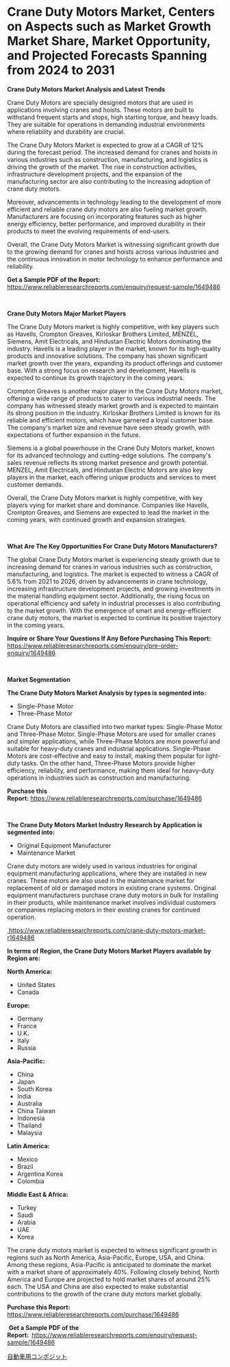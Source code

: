 <p><h1>Crane Duty Motors Market, Centers on Aspects such as Market Growth Market Share, Market Opportunity, and Projected Forecasts Spanning from 2024 to 2031</h1></p><p><strong>Crane Duty Motors Market Analysis and Latest Trends</strong></p>
<p><p>Crane Duty Motors are specially designed motors that are used in applications involving cranes and hoists. These motors are built to withstand frequent starts and stops, high starting torque, and heavy loads. They are suitable for operations in demanding industrial environments where reliability and durability are crucial.</p><p>The Crane Duty Motors Market is expected to grow at a CAGR of 12% during the forecast period. The increased demand for cranes and hoists in various industries such as construction, manufacturing, and logistics is driving the growth of the market. The rise in construction activities, infrastructure development projects, and the expansion of the manufacturing sector are also contributing to the increasing adoption of crane duty motors.</p><p>Moreover, advancements in technology leading to the development of more efficient and reliable crane duty motors are also fueling market growth. Manufacturers are focusing on incorporating features such as higher energy efficiency, better performance, and improved durability in their products to meet the evolving requirements of end-users.</p><p>Overall, the Crane Duty Motors Market is witnessing significant growth due to the growing demand for cranes and hoists across various industries and the continuous innovation in motor technology to enhance performance and reliability.</p></p>
<p><strong>Get a Sample PDF of the Report:&nbsp;</strong> <a href="https://www.reliableresearchreports.com/enquiry/request-sample/1649486">https://www.reliableresearchreports.com/enquiry/request-sample/1649486</a></p>
<p>&nbsp;</p>
<p><strong>Crane Duty Motors Major Market Players</strong></p>
<p><p>The Crane Duty Motors market is highly competitive, with key players such as Havells, Crompton Greaves, Kirloskar Brothers Limited, MENZEL, Siemens, Amit Electricals, and Hindustan Electric Motors dominating the industry. Havells is a leading player in the market, known for its high-quality products and innovative solutions. The company has shown significant market growth over the years, expanding its product offerings and customer base. With a strong focus on research and development, Havells is expected to continue its growth trajectory in the coming years.</p><p>Crompton Greaves is another major player in the Crane Duty Motors market, offering a wide range of products to cater to various industrial needs. The company has witnessed steady market growth and is expected to maintain its strong position in the industry. Kirloskar Brothers Limited is known for its reliable and efficient motors, which have garnered a loyal customer base. The company's market size and revenue have seen steady growth, with expectations of further expansion in the future.</p><p>Siemens is a global powerhouse in the Crane Duty Motors market, known for its advanced technology and cutting-edge solutions. The company's sales revenue reflects its strong market presence and growth potential. MENZEL, Amit Electricals, and Hindustan Electric Motors are also key players in the market, each offering unique products and services to meet customer demands.</p><p>Overall, the Crane Duty Motors market is highly competitive, with key players vying for market share and dominance. Companies like Havells, Crompton Greaves, and Siemens are expected to lead the market in the coming years, with continued growth and expansion strategies.</p></p>
<p>&nbsp;</p>
<p><strong>What Are The Key Opportunities For Crane Duty Motors Manufacturers?</strong></p>
<p><p>The global Crane Duty Motors market is experiencing steady growth due to increasing demand for cranes in various industries such as construction, manufacturing, and logistics. The market is expected to witness a CAGR of 5.6% from 2021 to 2026, driven by advancements in crane technology, increasing infrastructure development projects, and growing investments in the material handling equipment sector. Additionally, the rising focus on operational efficiency and safety in industrial processes is also contributing to the market growth. With the emergence of smart and energy-efficient crane duty motors, the market is expected to continue its positive trajectory in the coming years.</p></p>
<p><strong>Inquire or Share Your Questions If Any Before Purchasing This Report:</strong> <a href="https://www.reliableresearchreports.com/enquiry/pre-order-enquiry/1649486">https://www.reliableresearchreports.com/enquiry/pre-order-enquiry/1649486</a></p>
<p>&nbsp;</p>
<p><strong>Market Segmentation</strong></p>
<p><strong>The Crane Duty Motors Market Analysis by types is segmented into:</strong></p>
<p><ul><li>Single-Phase Motor</li><li>Three-Phase Motor</li></ul></p>
<p><p>Crane Duty Motors are classified into two market types: Single-Phase Motor and Three-Phase Motor. Single-Phase Motors are used for smaller cranes and simpler applications, while Three-Phase Motors are more powerful and suitable for heavy-duty cranes and industrial applications. Single-Phase Motors are cost-effective and easy to install, making them popular for light-duty tasks. On the other hand, Three-Phase Motors provide higher efficiency, reliability, and performance, making them ideal for heavy-duty operations in industries such as construction and manufacturing.</p></p>
<p><strong>Purchase this Report:&nbsp;</strong><a href="https://www.reliableresearchreports.com/purchase/1649486">https://www.reliableresearchreports.com/purchase/1649486</a></p>
<p>&nbsp;</p>
<p><strong>The Crane Duty Motors Market Industry Research by Application is segmented into:</strong></p>
<p><ul><li>Original Equipment Manufacturer</li><li>Maintenance Market</li></ul></p>
<p><p>Crane duty motors are widely used in various industries for original equipment manufacturing applications, where they are installed in new cranes. These motors are also used in the maintenance market for replacement of old or damaged motors in existing crane systems. Original equipment manufacturers purchase crane duty motors in bulk for installing in their products, while maintenance market involves individual customers or companies replacing motors in their existing cranes for continued operation.</p></p>
<p><a href="https://www.reliableresearchreports.com/crane-duty-motors-market-r1649486">&nbsp;https://www.reliableresearchreports.com/crane-duty-motors-market-r1649486</a></p>
<p><strong>In terms of Region, the Crane Duty Motors Market Players available by Region are:</strong></p>
<p>
    <p> <strong> North America: </strong>
        <ul>
            <li>United States</li>
            <li>Canada</li>
        </ul>
        </p> 
    <p> <strong> Europe: </strong>
        <ul>
            <li>Germany</li>
            <li>France</li>
            <li>U.K.</li>
            <li>Italy</li>
            <li>Russia</li>
        </ul>
        </p> 
    <p> <strong> Asia-Pacific: </strong>
        <ul>
            <li>China</li>
            <li>Japan</li>
            <li>South Korea</li>
            <li>India</li>
            <li>Australia</li>
            <li>China Taiwan</li>
            <li>Indonesia</li>
            <li>Thailand</li>
            <li>Malaysia</li>
        </ul>
        </p> 
    <p> <strong> Latin America: </strong>
        <ul>
            <li>Mexico</li>
            <li>Brazil</li>
            <li>Argentina Korea</li>
            <li>Colombia</li>
        </ul>
        </p> 
    <p> <strong> Middle East & Africa: </strong>
        <ul>
            <li>Turkey</li>
            <li>Saudi</li>
            <li>Arabia</li>
            <li>UAE</li>
            <li>Korea</li>
        </ul>
    </p>
    </p>
<p><p>The crane duty motors market is expected to witness significant growth in regions such as North America, Asia-Pacific, Europe, USA, and China. Among these regions, Asia-Pacific is anticipated to dominate the market with a market share of approximately 40%. Following closely behind, North America and Europe are projected to hold market shares of around 25% each. The USA and China are also expected to make substantial contributions to the growth of the crane duty motors market globally.</p></p>
<p><strong>Purchase this Report: </strong><a href="https://www.reliableresearchreports.com/purchase/1649486">https://www.reliableresearchreports.com/purchase/1649486</a></p>
<p>&nbsp;<strong>Get a Sample PDF of the Report:&nbsp;&nbsp;</strong><a href="https://www.reliableresearchreports.com/enquiry/request-sample/1649486">https://www.reliableresearchreports.com/enquiry/request-sample/1649486</a></p>
<p><strong></strong></p>
<p><p><a href="https://medium.com/@eugenethompson65/%E8%87%AA%E5%8B%95%E8%BB%8A%E7%94%A8%E3%82%B3%E3%83%B3%E3%83%9D%E3%82%B8%E3%83%83%E3%83%88%E5%B8%82%E5%A0%B4%E3%81%AE%E8%A6%8F%E6%A8%A1%E3%81%A8%E5%B8%82%E5%A0%B4%E5%8B%95%E5%90%91-%E5%AE%8C%E5%85%A8%E3%81%AA%E7%94%A3%E6%A5%AD%E6%A6%82%E8%A6%81-2024%E5%B9%B4%E3%81%8B%E3%82%892031%E5%B9%B4%E3%81%BE%E3%81%A7-feda4de93096">自動車用コンポジット</a></p></p>